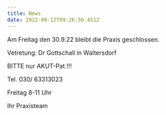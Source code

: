 ```yaml
---
title: News
date: 2022-09-12T09:26:56.451Z
---
```

Am Freitag den 30.9.22 bleibt die Praxis geschlossen.

Vetretung: Dr Gottschall in Waltersdorf

BITTE nur AKUT-Pat.!!!

Tel. 030/ 63313023 

Freitag 8-11 Uhr

Ihr Praxisteam
